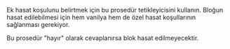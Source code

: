 Ek hasat koşulunu belirtmek için bu prosedür tetikleyicisini kullanın.
Bloğun hasat edilebilmesi için hem vanilya hem de özel hasat koşullarının sağlanması gerekiyor.

Bu prosedür "hayır" olarak cevaplanırsa blok hasat edilmeyecektir.